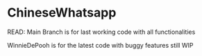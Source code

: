 # ChineseWhatsapp

READ:
Main Branch is for last working code with all functionalities

WinnieDePooh is for the latest code with buggy features still WIP
